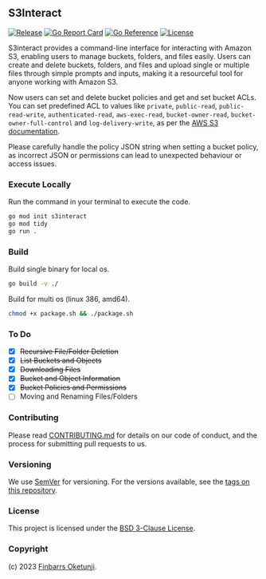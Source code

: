 ## S3Interact

[![Release](https://img.shields.io/github/release/0xnu/s3interact.svg)](https://github.com/0xnu/s3interact/releases/latest)
[![Go Report Card](https://goreportcard.com/badge/github.com/0xnu/s3interact)](https://goreportcard.com/report/github.com/0xnu/s3interact)
[![Go Reference](https://pkg.go.dev/badge/github.com/0xnu/s3interact.svg)](https://pkg.go.dev/github.com/0xnu/s3interact)
[![License](https://img.shields.io/github/license/0xnu/s3interact)](/LICENSE)

S3interact provides a command-line interface for interacting with Amazon S3, enabling users to manage buckets, folders, and files easily. Users can create and delete buckets, folders, and files and upload single or multiple files through simple prompts and inputs, making it a resourceful tool for anyone working with Amazon S3.

Now users can set and delete bucket policies and get and set bucket ACLs. You can set predefined ACL to values like `private`, `public-read`, `public-read-write`, `authenticated-read`, `aws-exec-read`, `bucket-owner-read`, `bucket-owner-full-control` and `log-delivery-write`, as per the [AWS S3 documentation](https://docs.aws.amazon.com/AmazonS3/latest/userguide/Welcome.html).

Please carefully handle the policy JSON string when setting a bucket policy, as incorrect JSON or permissions can lead to unexpected behaviour or access issues.

### Execute Locally

Run the command in your terminal to execute the code.

```sh
go mod init s3interact
go mod tidy
go run .
```

### Build

Build single binary for local os.

```sh
go build -v ./
```

Build for multi os (linux 386, amd64).

```sh
chmod +x package.sh && ./package.sh
```

### To Do

- [x] ~~Recursive File/Folder Deletion~~
- [x] ~~List Buckets and Objects~~
- [x] ~~Downloading Files~~
- [x] ~~Bucket and Object Information~~
- [x] ~~Bucket Policies and Permissions~~
- [ ] Moving and Renaming Files/Folders

### Contributing

Please read [CONTRIBUTING.md](https://gist.github.com/PurpleBooth/b24679402957c63ec426) for details on our code of conduct, and the process for submitting pull requests to us.

### Versioning

We use [SemVer](http://semver.org/) for versioning. For the versions available, see the [tags on this repository](https://github.com/Cloudeya/coronavirusapi-wrapper/tags).

### License

This project is licensed under the [BSD 3-Clause License](./LICENSE).

### Copyright

(c) 2023 [Finbarrs Oketunji](https://finbarrs.eu).